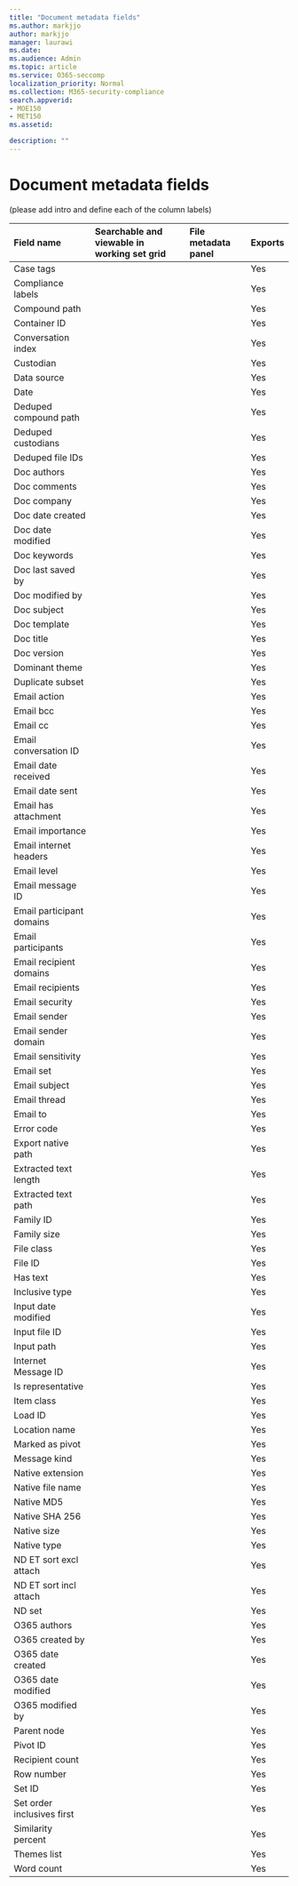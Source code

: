 ```yaml
---
title: "Document metadata fields"
ms.author: markjjo
author: markjjo
manager: laurawi
ms.date: 
ms.audience: Admin
ms.topic: article
ms.service: O365-seccomp
localization_priority: Normal
ms.collection: M365-security-compliance 
search.appverid: 
- MOE150
- MET150
ms.assetid: 

description: ""
---
```


# Document metadata fields

(please add intro and define each of the column labels)


|**Field name** </br>|**Searchable and viewable in working set grid** |**File metadata panel** |**Exports** |
|:-------------------------- |:---------------------------------------- |:------------------------|:------------------|
|Case tags                  |                                                 |                         | Yes         |
|Compliance labels          |                                                 |                         | Yes         |
|Compound path              |                                                 |                         | Yes         |
|Container ID               |                                                 |                         | Yes         |
|Conversation index         |                                                 |                         | Yes         |
|Custodian                  |                                                 |                         | Yes         |
|Data source                |                                                 |                         | Yes         |
|Date                       |                                                 |                         | Yes         |
|Deduped compound path      |                                                 |                         | Yes         |
|Deduped custodians         |                                                 |                         | Yes         |
|Deduped file IDs           |                                                 |                         | Yes         |
|Doc authors                |                                                 |                         | Yes         |
|Doc comments               |                                                 |                         | Yes         |
|Doc company                |                                                 |                         | Yes         |
|Doc date created           |                                                 |                         | Yes         |
|Doc date modified          |                                                 |                         | Yes         |
|Doc keywords               |                                                 |                         | Yes         |
|Doc last saved by          |                                                 |                         | Yes         |
|Doc modified by            |                                                 |                         | Yes         |
|Doc subject                |                                                 |                         | Yes         |
|Doc template               |                                                 |                         | Yes         |
|Doc title                  |                                                 |                         | Yes         |
|Doc version                |                                                 |                         | Yes         |
|Dominant theme             |                                                 |                         | Yes         |
|Duplicate subset           |                                                 |                         | Yes         |
|Email action               |                                                 |                         | Yes         |
|Email bcc                  |                                                 |                         | Yes         |
|Email cc                   |                                                 |                         | Yes         |
|Email conversation ID      |                                                 |                         | Yes         |
|Email date received        |                                                 |                         | Yes         |
|Email date sent            |                                                 |                         | Yes         |
|Email has attachment       |                                                 |                         | Yes         |
|Email importance           |                                                 |                         | Yes         |
|Email internet headers     |                                                 |                         | Yes         |
|Email level                |                                                 |                         | Yes         |
|Email message ID           |                                                 |                         | Yes         |
|Email participant domains  |                                                 |                         | Yes         |
|Email participants         |                                                 |                         | Yes         |
|Email recipient domains    |                                                 |                         | Yes         |
|Email recipients           |                                                 |                         | Yes         |
|Email security             |                                                 |                         | Yes         |
|Email sender               |                                                 |                         | Yes         |
|Email sender domain        |                                                 |                         | Yes         |
|Email sensitivity          |                                                 |                         | Yes         |
|Email set                  |                                                 |                         | Yes         |
|Email subject              |                                                 |                         | Yes         |
|Email thread               |                                                 |                         | Yes         |
|Email to                   |                                                 |                         | Yes         |
|Error code                 |                                                 |                         | Yes         |
|Export native path         |                                                 |                         | Yes         |
|Extracted text length      |                                                 |                         | Yes         |
|Extracted text path        |                                                 |                         | Yes         |
|Family ID                  |                                                 |                         | Yes         |
|Family size                |                                                 |                         | Yes         |
|File class                 |                                                 |                         | Yes         |
|File ID                    |                                                 |                         | Yes         |
|Has text                   |                                                 |                         | Yes         |
|Inclusive type             |                                                 |                         | Yes         |
|Input date modified        |                                                 |                         | Yes         |
|Input file ID              |                                                 |                         | Yes         |
|Input path                 |                                                 |                         | Yes         |
|Internet Message ID        |                                                 |                         | Yes         |
|Is representative          |                                                 |                         | Yes         |
|Item class                 |                                                 |                         | Yes         |
|Load ID                    |                                                 |                         | Yes         |
|Location name              |                                                 |                         | Yes         |
|Marked as pivot            |                                                 |                         | Yes         |
|Message kind               |                                                 |                         | Yes         |
|Native extension           |                                                 |                         | Yes         |
|Native file name           |                                                 |                         | Yes         |
|Native MD5                 |                                                 |                         | Yes         |
|Native SHA 256             |                                                 |                         | Yes         |
|Native size                |                                                 |                         | Yes         |
|Native type                |                                                 |                         | Yes         |
|ND ET sort excl attach     |                                                 |                         | Yes         |
|ND ET sort incl attach     |                                                 |                         | Yes         |
|ND set                     |                                                 |                         | Yes         |
|O365 authors               |                                                 |                         | Yes         |
|O365 created by            |                                                 |                         | Yes         |
|O365 date created          |                                                 |                         | Yes         |
|O365 date modified         |                                                 |                         | Yes         |
|O365 modified by           |                                                 |                         | Yes         |
|Parent node                |                                                 |                         | Yes         |
|Pivot ID                   |                                                 |                         | Yes         |
|Recipient count            |                                                 |                         | Yes         |
|Row number                 |                                                 |                         | Yes         |
|Set ID                     |                                                 |                         | Yes         |
|Set order inclusives first |                                                 |                         | Yes         |
|Similarity percent         |                                                 |                         | Yes         |
|Themes list                |                                                 |                         | Yes         |
|Word count                 |                                                 |                         | Yes         |
